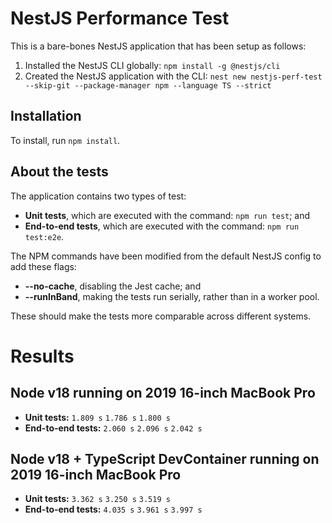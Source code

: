 # NestJS Performance Test

This is a bare-bones NestJS application that has been setup as follows:

1. Installed the NestJS CLI globally: `npm install -g @nestjs/cli`
1. Created the NestJS application with the CLI: `nest new nestjs-perf-test --skip-git --package-manager npm --language TS --strict`

## Installation

To install, run `npm install`.

## About the tests

The application contains two types of test:

* **Unit tests**, which are executed with the command: `npm run test`; and
* **End-to-end tests**, which are executed with the command: `npm run test:e2e`.

The NPM commands have been modified from the default NestJS config to add these flags:

* **--no-cache**, disabling the Jest cache; and
* **--runInBand**, making the tests run serially, rather than in a worker pool.

These should make the tests more comparable across different systems.

# Results

## Node v18 running on 2019 16-inch MacBook Pro

* **Unit tests:** `1.809 s` `1.786 s` `1.800 s`
* **End-to-end tests:** `2.060 s` `2.096 s` `2.042 s`

## Node v18 + TypeScript DevContainer running on 2019 16-inch MacBook Pro

* **Unit tests:** `3.362 s` `3.250 s` `3.519 s`
* **End-to-end tests:** `4.035 s` `3.961 s` `3.997 s`
